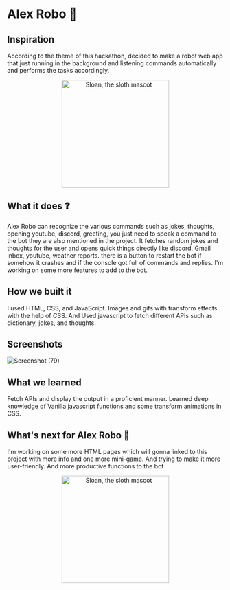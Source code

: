 # Alex Robo 🤖

## Inspiration
According to the theme of this hackathon, decided to make a robot web app that just running in the background and listening commands automatically and performs the tasks accordingly.

<p align="center">
  <img alt="Sloan, the sloth mascot" width="250px" src="https://user-images.githubusercontent.com/68494604/128660445-eac307db-718e-453b-81c7-30247c5dcac6.gif">
   <br>
</p>

## What it does ❓
Alex Robo can recognize the various commands such as jokes, thoughts, opening youtube, discord, greeting,  you just need to speak a command to the bot they are also mentioned in the project. It fetches random jokes and thoughts for the user and opens quick things directly like discord, Gmail inbox, youtube, weather reports. there is a button to restart the bot if somehow it crashes and if the console got full of commands and replies. I'm working on some more features to add to the bot.

## How we built it
I used HTML, CSS, and JavaScript. Images and gifs with transform effects with the help of CSS. And Used javascript to fetch different APIs such as dictionary, jokes, and thoughts.

## Screenshots

![Screenshot (79)](https://user-images.githubusercontent.com/115711433/203948235-ac3461d5-7177-4745-bc68-3d551fa6d6b9.png)


## What we learned
Fetch APIs and display the output in a proficient manner. Learned deep knowledge of Vanilla javascript functions and some transform animations in CSS.

## What's next for Alex Robo 🤖
I'm working on some more HTML pages which will gonna linked to this project with more info and one more mini-game. And trying to make it more user-friendly. And more productive functions to the bot


<p align="center">
  <img alt="Sloan, the sloth mascot" width="250px" src="https://user-images.githubusercontent.com/68494604/120436157-39627380-c39c-11eb-89cf-58089fb1032d.gif">
   <br>
</p>
